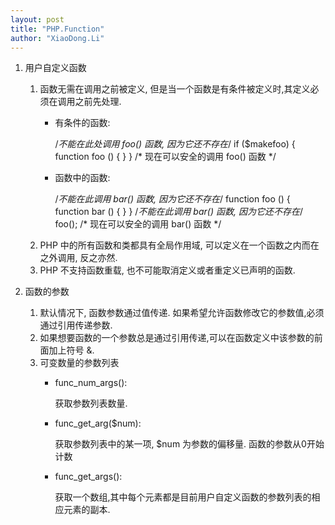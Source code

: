 ```yaml
---
layout: post
title: "PHP.Function"
author: "XiaoDong.Li"
---
```


1. 用户自定义函数

    1. 函数无需在调用之前被定义, 但是当一个函数是有条件被定义时,其定义必须在调用之前先处理.
        * 有条件的函数:

            /*不能在此处调用 foo() 函数, 因为它还不存在*/ if ($makefoo) { function foo () { } } /* 现在可以安全的调用 foo() 函数 */ 
        * 函数中的函数:

            /*不能在此调用 bar() 函数, 因为它还不存在*/ function foo () { function bar () { } } /*不能在此调用 bar() 函数, 因为它还不存在*/ foo(); /* 现在可以安全的调用 bar() 函数 */ 
    2. PHP 中的所有函数和类都具有全局作用域, 可以定义在一个函数之内而在之外调用, 反之亦然.
    3. PHP 不支持函数重载, 也不可能取消定义或者重定义已声明的函数.
2. 函数的参数

    1. 默认情况下, 函数参数通过值传递. 如果希望允许函数修改它的参数值,必须通过引用传递参数.
    2. 如果想要函数的一个参数总是通过引用传递,可以在函数定义中该参数的前面加上符号 &.
    3. 可变数量的参数列表 
        * func_num_args():

            获取参数列表数量.
        * func_get_arg($num):

            获取参数列表中的某一项, $num 为参数的偏移量. 函数的参数从0开始计数
        * func_get_args():

            获取一个数组,其中每个元素都是目前用户自定义函数的参数列表的相应元素的副本.